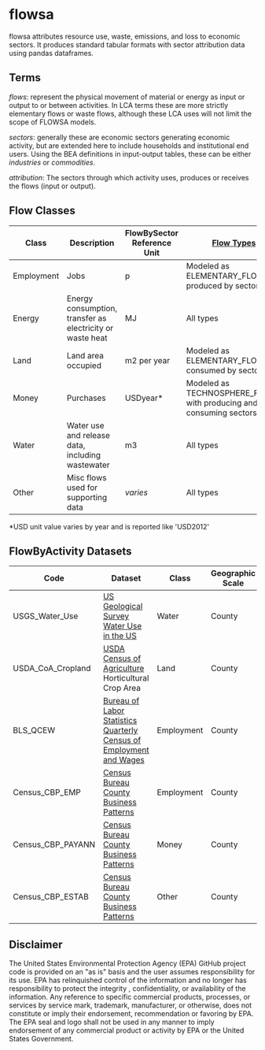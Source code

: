 # flowsa

flowsa attributes resource use, waste, emissions, and loss to economic sectors. It produces standard tabular formats with
sector attribution data using pandas dataframes.

## Terms

_flows_: represent the physical movement of material or energy as input or output to or between activities.
In LCA terms these are more strictly elementary flows or waste flows, although these LCA uses will not limit the scope of FLOWSA models.

_sectors_: generally these are economic sectors generating economic activity, but are extended
here to include households and institutional end users. Using the BEA definitions in input-output
tables, these can be either _industries_ or _commodities_.

_attribution_: The sectors through which activity uses, produces or receives the flows (input or output).

## Flow Classes

Class | Description | FlowBySector Reference Unit | [Flow Types](./formatspecs/FlowBySector.md) |
--- | --- | --- | --- |
Employment | Jobs | p | Modeled as ELEMENTARY_FLOWS produced by sectors |
Energy | Energy consumption, transfer as electricity or waste heat  | MJ | All types |
Land | Land area occupied | m2 per year | Modeled as ELEMENTARY_FLOWS consumed by sectors |
Money | Purchases | USDyear* | Modeled as TECHNOSPHERE_FLOWS with producing and consuming sectors | 
Water | Water use and release data, including wastewater | m3 | All types |
Other | Misc flows used for supporting data | _varies_ | All types |

*USD unit value varies by year and is reported like 'USD2012'

## FlowByActivity Datasets
 
Code | Dataset | Class | Geographic Scale | Description | 2010 | 2011 | 2012 | 2013 | 2014 | 2015 | 2016 | 2017 | 2018 | 2019 |
--- | --- | --- | --- | --- | --- | --- | --- | --- | --- | --- | --- | --- | --- | --- | 
USGS_Water_Use | [US Geological Survey Water Use in the US](https://www.usgs.gov/mission-areas/water-resources/science/water-use-united-states?qt-science_center_objects=0#qt-science_center_objects) | Water | County | Annual national level water use by various activities | x | NA | NA | NA| NA| x |NA |NA |NA |NA |
USDA_CoA_Cropland | [USDA Census of Agriculture](https://www.nass.usda.gov/Publications/AgCensus/2017/index.php#full_report) Horticultural Crop Area | Land | County | Crop area by farm size and irrigation status | NA | NA | X | NA| NA | NA | NA | x |NA |NA |
BLS_QCEW | [Bureau of Labor Statistics Quarterly Census of Employment and Wages](https://www.bls.gov/cew/) | Employment | County | Number of employees per industry | X | X | X | X | X | X | X | X | X | X |
Census_CBP_EMP | [Census Bureau County Business Patterns](https://www.census.gov/programs-surveys/cbp.html) | Employment | County | Number of employees per industry |  |  | X | X | X | X | X | NA | NA | NA |
Census_CBP_PAYANN | [Census Bureau County Business Patterns](https://www.census.gov/programs-surveys/cbp.html) | Money | County | Annual payroll per industry |  |  | X | X | X | X | X | NA | NA | NA |
Census_CBP_ESTAB | [Census Bureau County Business Patterns](https://www.census.gov/programs-surveys/cbp.html) | Other | County | Number of establishments per industry |  |  | X | X | X | X | X | NA | NA | NA |

## Disclaimer

The United States Environmental Protection Agency (EPA) GitHub project code is provided on an "as is" basis
and the user assumes responsibility for its use.  EPA has relinquished control of the information and no longer
has responsibility to protect the integrity , confidentiality, or availability of the information.  Any
reference to specific commercial products, processes, or services by service mark, trademark, manufacturer,
or otherwise, does not constitute or imply their endorsement, recommendation or favoring by EPA.  The EPA seal
and logo shall not be used in any manner to imply endorsement of any commercial product or activity by EPA or
the United States Government.
